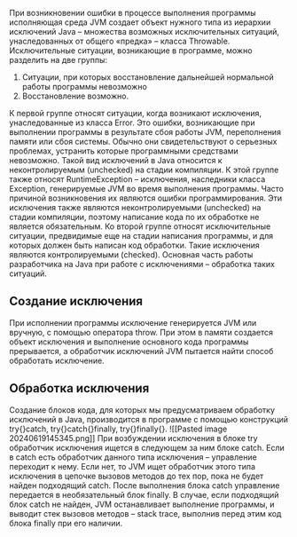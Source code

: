 При возникновении ошибки в процессе выполнения программы исполняющая среда JVM создает объект нужного типа из иерархии исключений Java – множества возможных исключительных ситуаций, унаследованных от общего «предка» – класса Throwable. Исключительные ситуации, возникающие в программе, можно разделить на две группы:

1. Ситуации, при которых восстановление дальнейшей нормальной работы программы невозможно
2. Восстановление возможно.

К первой группе относят ситуации, когда возникают исключения, унаследованные из класса Error. Это ошибки, возникающие при выполнении программы в результате сбоя работы JVM, переполнения памяти или сбоя системы. Обычно они свидетельствуют о серьезных проблемах, устранить которые программными средствами невозможно. Такой вид исключений в Java относится к неконтролируемым (unchecked) на стадии компиляции. К этой группе также относят RuntimeException – исключения, наследники класса Exception, генерируемые JVM во время выполнения программы. Часто причиной возникновения их являются ошибки программирования. Эти исключения также являются неконтролируемыми (unchecked) на стадии компиляции, поэтому написание кода по их обработке не является обязательным. Ко второй группе относят исключительные ситуации, предвидимые еще на стадии написания программы, и для которых должен быть написан код обработки. Такие исключения являются контролируемыми (checked). Основная часть работы разработчика на Java при работе с исключениями – обработка таких ситуаций.

## Создание исключения

При исполнении программы исключение генерируется JVM или вручную, с помощью оператора throw. При этом в памяти создается объект исключения и выполнение основного кода программы прерывается, а обработчик исключений JVM пытается найти способ обработать исключение.

## Обработка исключения

Создание блоков кода, для которых мы предусматриваем обработку исключений в Java, производится в программе с помощью конструкций try{}catch, try{}catch{}finally, try{}finally{}.
![[Pasted image 20240619145345.png]]
При возбуждении исключения в блоке try обработчик исключения ищется в следующем за ним блоке catch. Если в catch есть обработчик данного типа исключения – управление переходит к нему. Если нет, то JVM ищет обработчик этого типа исключения в цепочке вызовов методов до тех пор, пока не будет найден подходящий catch. После выполнения блока catch управление передается в необязательный блок finally. В случае, если подходящий блок catch не найден, JVM останавливает выполнение программы, и выводит стек вызовов методов – stack trace, выполнив перед этим код блока finally при его наличии.